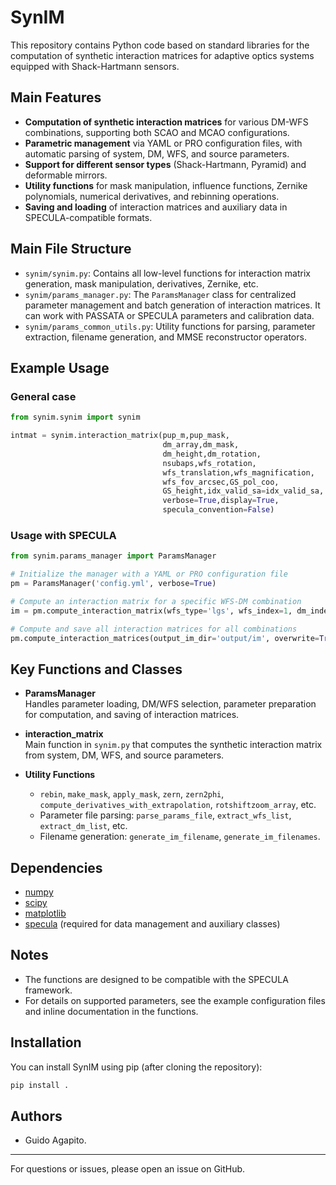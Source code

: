 # SynIM

This repository contains Python code based on standard libraries for the computation of synthetic interaction matrices for adaptive optics systems equipped with Shack-Hartmann sensors.

## Main Features

- **Computation of synthetic interaction matrices** for various DM-WFS combinations, supporting both SCAO and MCAO configurations.
- **Parametric management** via YAML or PRO configuration files, with automatic parsing of system, DM, WFS, and source parameters.
- **Support for different sensor types** (Shack-Hartmann, Pyramid) and deformable mirrors.
- **Utility functions** for mask manipulation, influence functions, Zernike polynomials, numerical derivatives, and rebinning operations.
- **Saving and loading** of interaction matrices and auxiliary data in SPECULA-compatible formats.

## Main File Structure

- `synim/synim.py`: Contains all low-level functions for interaction matrix generation, mask manipulation, derivatives, Zernike, etc.
- `synim/params_manager.py`: The `ParamsManager` class for centralized parameter management and batch generation of interaction matrices. It can work with PASSATA or SPECULA parameters and calibration data.
- `synim/params_common_utils.py`: Utility functions for parsing, parameter extraction, filename generation, and MMSE reconstructor operators.

## Example Usage

### General case

```python
from synim.synim import synim

intmat = synim.interaction_matrix(pup_m,pup_mask,
                                  dm_array,dm_mask,
                                  dm_height,dm_rotation,
                                  nsubaps,wfs_rotation,
                                  wfs_translation,wfs_magnification,
                                  wfs_fov_arcsec,GS_pol_coo,
                                  GS_height,idx_valid_sa=idx_valid_sa,
                                  verbose=True,display=True,
                                  specula_convention=False)
```

###  Usage with SPECULA

```python
from synim.params_manager import ParamsManager

# Initialize the manager with a YAML or PRO configuration file
pm = ParamsManager('config.yml', verbose=True)

# Compute an interaction matrix for a specific WFS-DM combination
im = pm.compute_interaction_matrix(wfs_type='lgs', wfs_index=1, dm_index=1, display=True)

# Compute and save all interaction matrices for all combinations
pm.compute_interaction_matrices(output_im_dir='output/im', overwrite=True)
```

## Key Functions and Classes

- **ParamsManager**  
  Handles parameter loading, DM/WFS selection, parameter preparation for computation, and saving of interaction matrices.

- **interaction_matrix**  
  Main function in `synim.py` that computes the synthetic interaction matrix from system, DM, WFS, and source parameters.

- **Utility Functions**  
  - `rebin`, `make_mask`, `apply_mask`, `zern`, `zern2phi`, `compute_derivatives_with_extrapolation`, `rotshiftzoom_array`, etc.
  - Parameter file parsing: `parse_params_file`, `extract_wfs_list`, `extract_dm_list`, etc.
  - Filename generation: `generate_im_filename`, `generate_im_filenames`.


## Dependencies

- [numpy](https://numpy.org/)
- [scipy](https://scipy.org/)
- [matplotlib](https://matplotlib.org/)
- [specula](https://github.com/SpecuLa-AO/specula) (required for data management and auxiliary classes)

## Notes

- The functions are designed to be compatible with the SPECULA framework.
- For details on supported parameters, see the example configuration files and inline documentation in the functions.

## Installation

You can install SynIM using pip (after cloning the repository):

```bash
pip install .
```

## Authors

- Guido Agapito.

---
For questions or issues, please open an issue on GitHub.